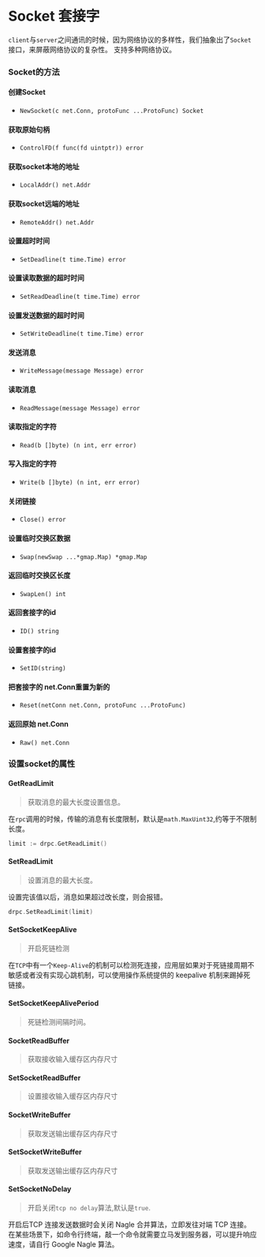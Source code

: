 # Socket 套接字

`client`与`server`之间通讯的时候，因为网络协议的多样性，我们抽象出了`Socket`接口，来屏蔽网络协议的复杂性。
支持多种网络协议。

### Socket的方法

#### 创建Socket

* `NewSocket(c net.Conn, protoFunc ...ProtoFunc) Socket `

#### 获取原始句柄

* `ControlFD(f func(fd uintptr)) error `

#### 获取socket本地的地址

* `LocalAddr() net.Addr`


#### 获取socket远端的地址

* `RemoteAddr() net.Addr`

#### 设置超时时间

* `SetDeadline(t time.Time) error`

#### 设置读取数据的超时时间

* `SetReadDeadline(t time.Time) error`

#### 设置发送数据的超时时间

* `SetWriteDeadline(t time.Time) error`

#### 发送消息

* `WriteMessage(message Message) error`

#### 读取消息

* `ReadMessage(message Message) error`

#### 读取指定的字符

* `Read(b []byte) (n int, err error)`

#### 写入指定的字符

* `Write(b []byte) (n int, err error)`

#### 关闭链接

* `Close() error`

#### 设置临时交换区数据

* `Swap(newSwap ...*gmap.Map) *gmap.Map`

#### 返回临时交换区长度

* `SwapLen() int`

#### 返回套接字的id

* `ID() string`

#### 设置套接字的id

* `SetID(string)`

#### 把套接字的 net.Conn重置为新的

* `Reset(netConn net.Conn, protoFunc ...ProtoFunc)`

#### 返回原始 net.Conn

* `Raw() net.Conn`

### 设置socket的属性

#### GetReadLimit

> 获取消息的最大长度设置信息。

在`rpc`调用的时候，传输的消息有长度限制，默认是`math.MaxUint32`,约等于不限制长度。

```go
limit := drpc.GetReadLimit()
```

#### SetReadLimit

> 设置消息的最大长度。

设置完该值以后，消息如果超过改长度，则会报错。

```go
drpc.SetReadLimit(limit)
```

#### SetSocketKeepAlive

> 开启死链检测

在`TCP`中有一个`Keep-Alive`的机制可以检测死连接，应用层如果对于死链接周期不敏感或者没有实现心跳机制，可以使用操作系统提供的 keepalive 机制来踢掉死链接。

#### SetSocketKeepAlivePeriod

> 死链检测间隔时间。

#### SocketReadBuffer

> 获取接收输入缓存区内存尺寸

#### SetSocketReadBuffer

> 设置接收输入缓存区内存尺寸

#### SocketWriteBuffer

> 获取发送输出缓存区内存尺寸

#### SetSocketWriteBuffer

> 获取发送输出缓存区内存尺寸


#### SetSocketNoDelay

> 开启关闭`tcp no delay`算法,默认是`true`.

开启后TCP 连接发送数据时会关闭 Nagle 合并算法，立即发往对端 TCP 连接。
在某些场景下，如命令行终端，敲一个命令就需要立马发到服务器，可以提升响应速度，请自行 Google Nagle 算法。
